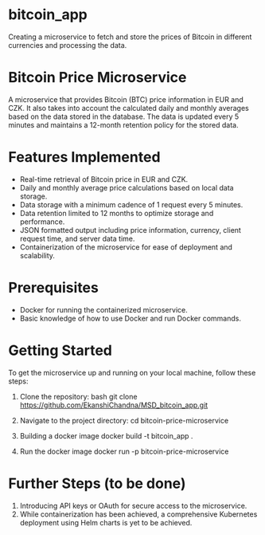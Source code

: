# bitcoin_app
Creating a microservice to fetch and store the prices of Bitcoin in different currencies and processing the data.

# Bitcoin Price Microservice

A microservice that provides Bitcoin (BTC) price information in EUR and CZK. It also takes into account the calculated daily and monthly averages based on the data stored in the database. The data is updated every 5 minutes and maintains a 12-month retention policy for the stored data.

# Features Implemented #

- Real-time retrieval of Bitcoin price in EUR and CZK.
- Daily and monthly average price calculations based on local data storage.
- Data storage with a minimum cadence of 1 request every 5 minutes.
- Data retention limited to 12 months to optimize storage and performance.
- JSON formatted output including price information, currency, client request time, and server data time.
- Containerization of the microservice for ease of deployment and scalability.

# Prerequisites #

- Docker for running the containerized microservice.
- Basic knowledge of how to use Docker and run Docker commands.

# Getting Started #

To get the microservice up and running on your local machine, follow these steps:

1. Clone the repository:
   bash git clone https://github.com/EkanshiChandna/MSD_bitcoin_app.git

2. Navigate to the project directory:
   cd bitcoin-price-microservice

3. Building a docker image
   docker build -t bitcoin_app .

4. Run the docker image
   docker run -p bitcoin-price-microservice

# Further Steps (to be done) #
1. Introducing API keys or OAuth for secure access to the microservice.
2. While containerization has been achieved, a comprehensive Kubernetes deployment using Helm charts is yet to be achieved.

 
